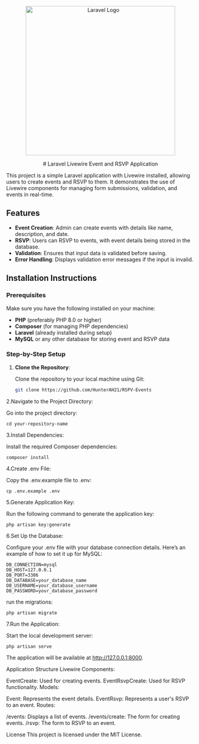 <p align="center"><a href="https://laravel.com" target="_blank"><img src="https://raw.githubusercontent.com/laravel/art/master/logo-lockup/5%20SVG/2%20CMYK/1%20Full%20Color/laravel-logolockup-cmyk-red.svg" width="400" alt="Laravel Logo"></a></p>

<p align="center">
# Laravel Livewire Event and RSVP Application

This project is a simple Laravel application with Livewire installed, allowing users to create events and RSVP to them. It demonstrates the use of Livewire components for managing form submissions, validation, and events in real-time.

## Features
- **Event Creation**: Admin can create events with details like name, description, and date.
- **RSVP**: Users can RSVP to events, with event details being stored in the database.
- **Validation**: Ensures that input data is validated before saving.
- **Error Handling**: Displays validation error messages if the input is invalid.

## Installation Instructions

### Prerequisites

Make sure you have the following installed on your machine:
- **PHP** (preferably PHP 8.0 or higher)
- **Composer** (for managing PHP dependencies)
- **Laravel** (already installed during setup)
- **MySQL** or any other database for storing event and RSVP data

### Step-by-Step Setup

1. **Clone the Repository**:

   Clone the repository to your local machine using Git:

   ```bash
   git clone https://github.com/HunterAH21/RSPV-Events

2.Navigate to the Project Directory:

Go into the project directory:

    cd your-repository-name
3.Install Dependencies:

Install the required Composer dependencies:

    composer install
4.Create .env File:

Copy the .env.example file to .env:

    cp .env.example .env

5.Generate Application Key:

Run the following command to generate the application key:

    php artisan key:generate

6.Set Up the Database:

Configure your .env file with your database connection details. Here’s an example of how to set it up for MySQL:

    DB_CONNECTION=mysql
    DB_HOST=127.0.0.1
    DB_PORT=3306
    DB_DATABASE=your_database_name
    DB_USERNAME=your_database_username
    DB_PASSWORD=your_database_password

run the migrations:

    php artisan migrate

7.Run the Application:

Start the local development server:

    php artisan serve
The application will be available at http://127.0.0.1:8000.

Application Structure
Livewire Components:

EventCreate: Used for creating events.
EventRsvpCreate: Used for RSVP functionality.
Models:

Event: Represents the event details.
EventRsvp: Represents a user's RSVP to an event.
Routes:

/events: Displays a list of events.
/events/create: The form for creating events.
/rsvp: The form to RSVP to an event.

License
This project is licensed under the MIT License.


